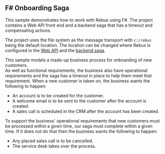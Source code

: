 ## F# Onboarding Saga

This sample demonstrates how to work with Rebus using F#.  The project contains a 
Web API front end and a backend saga that has a timeout and compensating actions. 

The project uses the file system as the message transport with `c:/rebus` being 
the default location.  The location can be changed where Rebus is configured in the 
[Web API](/FSharp/OnboardingSaga/EntryPointAPI/Startup.fs) and the 
[backend saga](/FSharp/OnboardingSaga/OnboardingProcessor/Backend.fs).

This sample models a made-up business process for onboarding of new customers.  
As well as functional requirements, the business also have operational requirements 
and the saga has a timeout in place to help them meet that requirement.  When a new
customer is taken on, the business wants the following to happen:

* An account is to be created for the customer.
* A welcome email is to be sent to the customer after the account is created.
* A sales call is scheduled in the CRM after the account has been created.

To support the business' operational requirements that new customers must be 
processed within a given time, our saga must complete within a given time.  If 
it does not do that then the business wants the following to happen:

* Any placed sales call is to be cancelled.
* The service desk takes over the process.